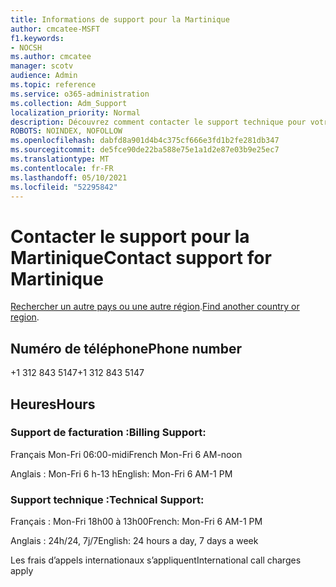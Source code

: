 ```yaml
---
title: Informations de support pour la Martinique
author: cmcatee-MSFT
f1.keywords:
- NOCSH
ms.author: cmcatee
manager: scotv
audience: Admin
ms.topic: reference
ms.service: o365-administration
ms.collection: Adm_Support
localization_priority: Normal
description: Découvrez comment contacter le support technique pour votre pays ou région.
ROBOTS: NOINDEX, NOFOLLOW
ms.openlocfilehash: dabfd8a901d4b4c375cf666e3fd1b2fe281db347
ms.sourcegitcommit: de5fce90de22ba588e75e1a1d2e87e03b9e25ec7
ms.translationtype: MT
ms.contentlocale: fr-FR
ms.lasthandoff: 05/10/2021
ms.locfileid: "52295842"
---
```

# <a name="contact-support-for-martinique"></a><span data-ttu-id="d6015-103">Contacter le support pour la Martinique</span><span class="sxs-lookup"><span data-stu-id="d6015-103">Contact support for Martinique</span></span>

<span data-ttu-id="d6015-104">[Rechercher un autre pays ou une autre région](../../business-video/get-help-support.md).</span><span class="sxs-lookup"><span data-stu-id="d6015-104">[Find another country or region](../../business-video/get-help-support.md).</span></span>

## <a name="phone-number"></a><span data-ttu-id="d6015-105">Numéro de téléphone</span><span class="sxs-lookup"><span data-stu-id="d6015-105">Phone number</span></span>
<span data-ttu-id="d6015-106">+1 312 843 5147</span><span class="sxs-lookup"><span data-stu-id="d6015-106">+1 312 843 5147</span></span>

## <a name="hours"></a><span data-ttu-id="d6015-107">Heures</span><span class="sxs-lookup"><span data-stu-id="d6015-107">Hours</span></span>
### <a name="billing-support"></a><span data-ttu-id="d6015-108">Support de facturation :</span><span class="sxs-lookup"><span data-stu-id="d6015-108">Billing Support:</span></span>

<span data-ttu-id="d6015-109">Français Mon-Fri 06:00-midi</span><span class="sxs-lookup"><span data-stu-id="d6015-109">French Mon-Fri 6 AM-noon</span></span>

<span data-ttu-id="d6015-110">Anglais : Mon-Fri 6 h-13 h</span><span class="sxs-lookup"><span data-stu-id="d6015-110">English: Mon-Fri 6 AM-1 PM</span></span>

### <a name="technical-support"></a><span data-ttu-id="d6015-111">Support technique :</span><span class="sxs-lookup"><span data-stu-id="d6015-111">Technical Support:</span></span>

<span data-ttu-id="d6015-112">Français : Mon-Fri 18h00 à 13h00</span><span class="sxs-lookup"><span data-stu-id="d6015-112">French: Mon-Fri 6 AM-1 PM</span></span>

<span data-ttu-id="d6015-113">Anglais : 24h/24, 7j/7</span><span class="sxs-lookup"><span data-stu-id="d6015-113">English: 24 hours a day, 7 days a week</span></span>

<span data-ttu-id="d6015-114">Les frais d’appels internationaux s’appliquent</span><span class="sxs-lookup"><span data-stu-id="d6015-114">International call charges apply</span></span>
